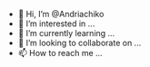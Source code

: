 - 👋 Hi, I’m @Andriachiko
- 👀 I’m interested in ...
- 🌱 I’m currently learning ...
- 💞️ I’m looking to collaborate on ...
- 📫 How to reach me ...

<!---
Andriachiko/Andriachiko is a ✨ special ✨ repository because its `README.md` (this file) appears on your GitHub profile.
You can click the Preview link to take a look at your changes.
--->
